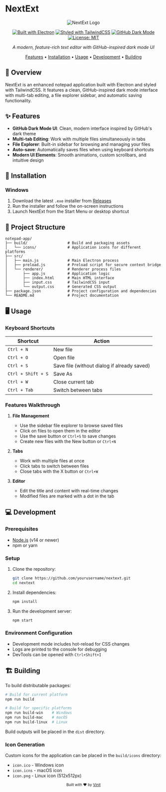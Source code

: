 # NextExt

<div align="center">

![NextExt Logo](https://img.shields.io/badge/NextExt-Enhanced%20Notepad-1f6feb?style=for-the-badge&logo=electron&logoColor=white)

[![Built with Electron](https://img.shields.io/badge/Built%20with-Electron-47848F.svg?style=flat-square)](https://www.electronjs.org/)
[![Styled with TailwindCSS](https://img.shields.io/badge/Styled%20with-TailwindCSS-38B2AC.svg?style=flat-square&logo=tailwind-css&logoColor=white)](https://tailwindcss.com)
[![GitHub Dark Mode](https://img.shields.io/badge/Theme-GitHub%20Dark-0D1117.svg?style=flat-square&logo=github&logoColor=white)](https://github.com/)
[![License: MIT](https://img.shields.io/badge/License-MIT-yellow.svg?style=flat-square)](https://opensource.org/licenses/MIT)

*A modern, feature-rich text editor with GitHub-inspired dark mode UI*

[Features](#features) • [Installation](#installation) • [Usage](#usage) • [Development](#development) • [Building](#building)

</div>

## 📝 Overview

NextExt is an enhanced notepad application built with Electron and styled with TailwindCSS. It features a clean, GitHub-inspired dark mode interface with multi-tab editing, a file explorer sidebar, and automatic saving functionality.


## ✨ Features

- **GitHub Dark Mode UI**: Clean, modern interface inspired by GitHub's dark theme
- **Multi-tab Editing**: Work with multiple files simultaneously in tabs
- **File Explorer**: Built-in sidebar for browsing and managing your files
- **Auto-save**: Automatically saves files when using keyboard shortcuts
- **Modern UI Elements**: Smooth animations, custom scrollbars, and intuitive design

## 🚀 Installation

### Windows

1. Download the latest `.exe` installer from [Releases](https://github.com/Vin-it-9/nextext/releases)
2. Run the installer and follow the on-screen instructions
3. Launch NextExt from the Start Menu or desktop shortcut


## 📁 Project Structure

```
notepad-app/
├── build/                  # Build and packaging assets
│   └── icons/              # Application icons for different platforms
├── src/
│   ├── main.js             # Main Electron process
│   ├── preload.js          # Preload script for secure context bridge
│   └── renderer/           # Renderer process files 
│       ├── app.js          # Application logic
│       ├── index.html      # Main HTML interface
│       ├── input.css       # TailwindCSS input
│       └── output.css      # Generated CSS output
├── package.json            # Project configuration and dependencies
└── README.md               # Project documentation
```

## 🖥️ Usage

### Keyboard Shortcuts

| Shortcut | Action |
|----------|--------|
| `Ctrl + N` | New file |
| `Ctrl + O` | Open file |
| `Ctrl + S` | Save file (without dialog if already saved) |
| `Ctrl + Shift + S` | Save As |
| `Ctrl + W` | Close current tab |
| `Ctrl + Tab` | Switch between tabs |

### Features Walkthrough

1. **File Management**
   - Use the sidebar file explorer to browse saved files
   - Click on files to open them in the editor
   - Use the save button or `Ctrl+S` to save changes
   - Create new files with the New button or `Ctrl+N`

2. **Tabs**
   - Work with multiple files at once
   - Click tabs to switch between files
   - Close tabs with the X button or `Ctrl+W`

3. **Editor**
   - Edit the title and content with real-time changes
   - Modified files are marked with a dot in the tab

## 💻 Development

### Prerequisites

- [Node.js](https://nodejs.org/) (v14 or newer)
- npm or yarn

### Setup

1. Clone the repository:
   ```bash
   git clone https://github.com/yourusername/nextext.git
   cd nextext
   ```

2. Install dependencies:
   ```bash
   npm install
   ```

3. Run the development server:
   ```bash
   npm start
   ```

### Environment Configuration

- Development mode includes hot-reload for CSS changes
- Logs are printed to the console for debugging
- DevTools can be opened with `Ctrl+Shift+I`

## 🏗️ Building

To build distributable packages:

```bash
# Build for current platform
npm run build

# Build for specific platforms
npm run build-win    # Windows
npm run build-mac    # macOS
npm run build-linux  # Linux
```

Build outputs will be placed in the `dist` directory.

### Icon Generation

Custom icons for the application can be placed in the `build/icons` directory:

- `icon.ico` - Windows icon
- `icon.icns` - macOS icon
- `icon.png` - Linux icon (512x512px)

<div align="center">
  <sub>Built with ❤️ by <a href="https://github.com/Vin-it-9">Vinit</a></sub>
</div>
